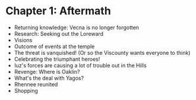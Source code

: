 # Chapter 1: Aftermath

- Returning knowledge: Vecna is no longer forgotten
- Research: Seeking out the Loreward
- Visions
- Outcome of events at the temple
- The threat is vanquished! (Or so the Viscounty wants everyone to think)
- Celebrating the triumphant heroes!
- Iuz's forces are causing a lot of trouble out in the Hills
- Revenge: Where is Oaklin?
- What's the deal with Yagos?
- Rhennee reunited
- Shopping
